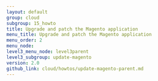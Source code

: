 ```yaml
---
layout: default
group: cloud
subgroup: 15_howto
title: Upgrade and patch the Magento application
menu_title: Upgrade and patch the Magento application
menu_order: 2
menu_node: 
level3_menu_node: level3parent
level3_subgroup: update-magento
version: 2.0
github_link: cloud/howtos/update-magento-parent.md
---
```


